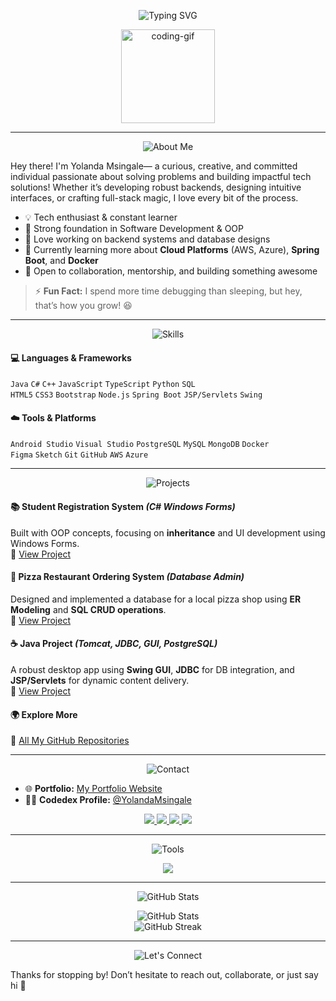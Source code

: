 <!-- ANIMATED MAIN TITLE -->
<p align="center">
  <img src="https://readme-typing-svg.herokuapp.com?font=Fira+Code&duration=3000&pause=1000&color=F70000&center=true&vCenter=true&multiline=true&width=800&height=80&lines=Hi+%F0%9F%91%8B%2C+I'm+Yolanda+Msingale;💻+Software+Development+Enthusiast+|+%F0%9F%8E%93+IT+Graduate+in+the+Making" alt="Typing SVG" />
</p>

<!-- CODING GIF -->
<p align="center">
  <img src="https://i.imgflip.com/65efzo.gif" height="150" alt="coding-gif" />
</p>

---

<!-- ABOUT ME SECTION -->
<p align="center">
  <img src="https://readme-typing-svg.herokuapp.com?font=Fira+Code&size=22&pause=1000&color=00A1F7&center=true&vCenter=true&width=400&lines=%F0%9F%91%A9%E2%80%8D%F0%9F%92%BB+About+Me" alt="About Me" />
</p>

Hey there! I'm Yolanda Msingale— a curious, creative, and committed individual passionate about solving problems and building impactful tech solutions! Whether it’s developing robust backends, designing intuitive interfaces, or crafting full-stack magic, I love every bit of the process.  

- 💡 Tech enthusiast & constant learner  
- 🧠 Strong foundation in Software Development & OOP  
- 🔧 Love working on backend systems and database designs  
- 🌱 Currently learning more about **Cloud Platforms** (AWS, Azure), **Spring Boot**, and **Docker**  
- 🤝 Open to collaboration, mentorship, and building something awesome  

> ⚡ **Fun Fact:** I spend more time debugging than sleeping, but hey, that’s how you grow! 😆  

---

<!-- SKILLS SNAPSHOT -->
<p align="center">
  <img src="https://readme-typing-svg.herokuapp.com?font=Fira+Code&size=22&pause=1000&color=00D98A&center=true&vCenter=true&width=400&lines=%F0%9F%A7%A0+Skills+Snapshot" alt="Skills" />
</p>

#### 💻 Languages & Frameworks  
`Java` `C#` `C++` `JavaScript` `TypeScript` `Python` `SQL`  
`HTML5` `CSS3` `Bootstrap` `Node.js` `Spring Boot` `JSP/Servlets` `Swing`  

#### ☁️ Tools & Platforms  
`Android Studio` `Visual Studio` `PostgreSQL` `MySQL` `MongoDB` `Docker`  
`Figma` `Sketch` `Git` `GitHub` `AWS` `Azure`

---

<!-- PROJECTS SECTION -->
<p align="center">
  <img src="https://readme-typing-svg.herokuapp.com?font=Fira+Code&size=22&pause=1000&color=FFC107&center=true&vCenter=true&width=500&lines=%F0%9F%9A%80+Projects+I'm+Proud+Of" alt="Projects" />
</p>

#### 📚 Student Registration System *(C# Windows Forms)*  
Built with OOP concepts, focusing on **inheritance** and UI development using Windows Forms.  
🔗 [View Project](https://github.com/YolandaMsingale/Programming-Project-CSHARP.git)

#### 🍕 Pizza Restaurant Ordering System *(Database Admin)*  
Designed and implemented a database for a local pizza shop using **ER Modeling** and **SQL CRUD operations**.  
🔗 [View Project](https://github.com/YolandaMsingale/Database-Administration-Project.git)

#### ☕ Java Project *(Tomcat, JDBC, GUI, PostgreSQL)*  
A robust desktop app using **Swing GUI**, **JDBC** for DB integration, and **JSP/Servlets** for dynamic content delivery.  
🔗 [View Project](https://github.com/YolandaMsingale/Java-Project.git)

#### 🌍 Explore More  
📂 [All My GitHub Repositories](https://github.com/YolandaMsingale?tab=repositories)

---

<!-- CONTACT SECTION -->
<p align="center">
  <img src="https://readme-typing-svg.herokuapp.com?font=Fira+Code&size=22&pause=1000&color=FA4EAB&center=true&vCenter=true&width=400&lines=%F0%9F%93%AB+How+to+Reach+Me" alt="Contact" />
</p>

- 🌐 **Portfolio:** [My Portfolio Website](https://thunderous-haupia-2c76e2.netlify.app/)  
- 🧑‍💻 **Codedex Profile:** [@YolandaMsingale](https://www.codedex.io/@YolandaMsingale)

<p align="center">
  <a href="mailto:yolandamsingale@gmail.com">
    <img src="https://img.shields.io/badge/Email-D14836?style=for-the-badge&logo=gmail&logoColor=white" />
  </a>
  <a href="https://www.linkedin.com/in/yolanda-msingale-b7b77a302" target="_blank">
    <img src="https://img.shields.io/badge/LinkedIn-0077B5?style=for-the-badge&logo=linkedin&logoColor=white" />
  </a>
  <a href="https://github.com/YolandaMsingale" target="_blank">
    <img src="https://img.shields.io/badge/GitHub-100000?style=for-the-badge&logo=github&logoColor=white" />
  </a>
  <a href="https://www.instagram.com/just.bladeee/profilecard/?igsh=MWdxbjlmdTIxeDR3aA%3D%3D" target="_blank">
    <img src="https://img.shields.io/badge/Instagram-E4405F?style=for-the-badge&logo=instagram&logoColor=white" />
  </a>
</p>

---

<!-- TECHNOLOGIES SECTION -->
<p align="center">
  <img src="https://readme-typing-svg.herokuapp.com?font=Fira+Code&size=22&pause=1000&color=4B93FF&center=true&vCenter=true&width=400&lines=%F0%9F%9B%A0%EF%B8%8F+Technologies+%26+Tools+I+Use" alt="Tools" />
</p>

<p align="center">
  <img src="https://skillicons.dev/icons?i=java,cs,cpp,py,js,ts,html,css,bootstrap,nodejs,react,mysql,postgres,mongodb,sqlite,docker,aws,azure,figma,git,vscode,androidstudio,spring" />
</p>

---

<!-- GITHUB STATS -->
<p align="center">
  <img src="https://readme-typing-svg.herokuapp.com?font=Fira+Code&size=22&pause=1000&color=39FF14&center=true&vCenter=true&width=400&lines=%F0%9F%93%8A+GitHub+Stats" alt="GitHub Stats" />
</p>

<p align="center">
  <img src="https://github-readme-stats.vercel.app/api?username=YolandaMsingale&show_icons=true&theme=tokyonight" alt="GitHub Stats" />
  <br />
  <img src="https://github-readme-streak-stats.herokuapp.com/?user=YolandaMsingale&theme=tokyonight" alt="GitHub Streak" />
</p>

---

<!-- FINAL CTA -->
<p align="center">
  <img src="https://readme-typing-svg.herokuapp.com?font=Fira+Code&size=22&pause=1000&color=FFA500&center=true&vCenter=true&width=600&lines=%F0%9F%8C%9F+Let's+Connect+%26+Build+Something+Awesome!" alt="Let's Connect" />
</p>

Thanks for stopping by! Don’t hesitate to reach out, collaborate, or just say hi 👋
